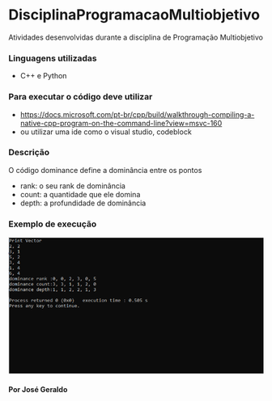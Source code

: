 # DisciplinaProgramacaoMultiobjetivo
Atividades desenvolvidas durante a disciplina de Programação Multiobjetivo

### Linguagens utilizadas 
* C++ e Python
### Para executar o código deve utilizar 
* https://docs.microsoft.com/pt-br/cpp/build/walkthrough-compiling-a-native-cpp-program-on-the-command-line?view=msvc-160
* ou utilizar uma ide como o visual studio, codeblock

### Descrição
O código dominance define a dominância entre os pontos
* rank: o seu rank de dominância
* count: a quantidade que ele domina 
* depth: a profundidade de dominância

### Exemplo de execução
![](img%20multi/multi_dominance.png)


#### Por José Geraldo
